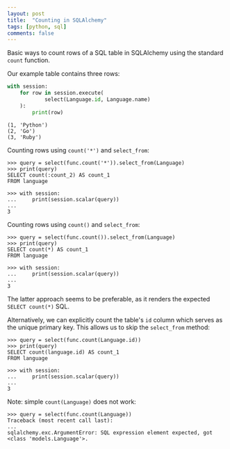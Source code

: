 ```yaml
---
layout: post
title:  "Counting in SQLAlchemy"
tags: [python, sql]
comments: false
---
```


Basic ways to count rows of a SQL table in SQLAlchemy using the standard
`count` function.

Our example table contains three rows:

```python
with session:
    for row in session.execute(
            select(Language.id, Language.name)
    ):
        print(row)
```

```pycon
(1, 'Python')
(2, 'Go')
(3, 'Ruby')
```

Counting rows using `count('*')` and `select_from`:

```pycon
>>> query = select(func.count('*')).select_from(Language)
>>> print(query)
SELECT count(:count_2) AS count_1 
FROM language

>>> with session:
...     print(session.scalar(query))
... 
3
```

Counting rows using `count()` and `select_from`:

```pycon
>>> query = select(func.count()).select_from(Language)
>>> print(query)
SELECT count(*) AS count_1 
FROM language

>>> with session:
...     print(session.scalar(query))
... 
3
```

The latter approach seems to be preferable, as it renders the expected
`SELECT count(*)` SQL.

Alternatively, we can explicitly count the table's `id` column which serves
as the unique primary key. This allows us to skip the `select_from` method:

```pycon
>>> query = select(func.count(Language.id))
>>> print(query)
SELECT count(language.id) AS count_1 
FROM language

>>> with session:
...     print(session.scalar(query))
... 
3
```

Note: simple `count(Language)` does not work: 

```pycon
>>> query = select(func.count(Language))
Traceback (most recent call last):
...
sqlalchemy.exc.ArgumentError: SQL expression element expected, got <class 'models.Language'>.
```
